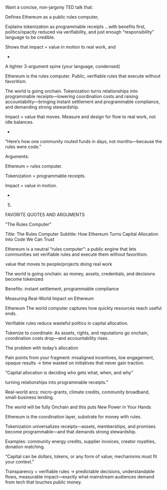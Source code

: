 Want a concise, non-jargony TED talk that:

Defines Ethereum as a public rules computer,

Explains tokenization as programmable receipts …with benefits first, politics/opacity reduced via verifiability, and just enough “responsibility” language to be credible.

Shows that impact = value in motion to real work, and



-

A tighter 3-argument spine (your language, condensed)

Ethereum is the rules computer. Public, verifiable rules that execute without favoritism.

The world is going onchain. Tokenization turns relationships into programmable receipts—lowering coordination costs and raising accountability—bringing instant settlement and programmable compliance, and demanding strong stewardship.

Impact = value that moves. Measure and design for flow to real work, not idle balances.





-

“Here’s how one community routed funds in days, not months—because the rules were code.”

Arguments:

Ethereum = rules computer.

Tokenization = programmable receipts.

Impact = value in motion.

-

5)

FAVORITE QUOTES AND ARGUMENTS


“The Rules Computer”

Title: The Rules Computer
Subtitle: How Ethereum Turns Capital Allocation Into Code We Can Trust


Ethereum is a neutral “rules computer”: a public engine that lets communities set verifiable rules and execute them without favoritism.

value that moves to people/projects doing real work

The world is going onchain: as money, assets, credentials, and decisions become tokenized


Benefits: instant settlement, programmable compliance


Measuring Real-World Impact on Ethereum 

Ethereum The world computer captures how quickly resources reach useful ends.

Verifiable rules reduce wasteful politics in capital allocation.

Tokenize to coordinate: As assets, rights, and reputations go onchain, coordination costs drop—and accountability rises.


The problem with today’s allocation

Pain points from your fragment: misaligned incentives, low engagement, opaque results → time wasted on initiatives that never gain traction.

“Capital allocation is deciding who gets what, when, and why”


turning relationships into programmable receipts.”

Real-world arcs: micro-grants, climate credits, community broadband, small-business lending.

The world will be fully Onchain and this puts New Power in Your Hands

Ethereum is the coordination layer, substrate for money with rules.

Tokenization universalizes receipts—assets, memberships, and promises become programmable—and that demands strong stewardship.


Examples: community energy credits, supplier invoices, creator royalties, donation matching.

“Capital can be dollars, tokens, or any form of value; mechanisms must fit your context.”

Transparency + verifiable rules → predictable decisions, understandable flows, measurable impact—exactly what mainstream audiences demand from tech that touches public money. 
